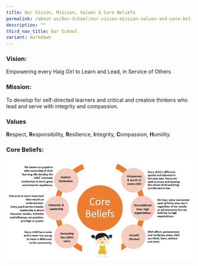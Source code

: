 ```yaml
---
title: Our Vision, Mission, Values & Core Beliefs
permalink: /about-us/Our-School/our-vision-mission-values-and-core-beliefs/
description: ""
third_nav_title: Our School
variant: markdown
---
```

### Vision:


Empowering every Haig Girl to Learn and Lead, in Service of Others



  

### Mission:

To develop for self-directed learners and critical and creative thinkers who lead and serve with integrity and compassion.

  

### Values

    
**R**espect, **R**esponsibility, **R**esilience, **I**ntegrity, **C**ompassion, **H**umility.
  

### Core Beliefs:

![](/images/CORE%20BELIEFS.jpeg)
